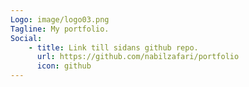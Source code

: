 ```yaml
---
Logo: image/logo03.png
Tagline: My portfolio.
Social:
    - title: Link till sidans github repo.
      url: https://github.com/nabilzafari/portfolio
      icon: github
---
```

